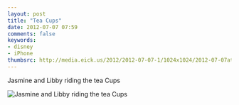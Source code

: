 ```yaml
---
layout: post
title: "Tea Cups"
date: 2012-07-07 07:59
comments: false
keywords: 
- disney
- iPhone
thumbsrc: http://media.eick.us/2012/2012-07-07-1/1024x1024/2012-07-07at07.19.02.jpg
---
```

Jasmine and Libby riding the tea Cups

![Jasmine and Libby riding the tea Cups](http://media.eick.us/media/photographs/2012/2012-07-07-1/2012-07-07at07.19.02.jpg)

